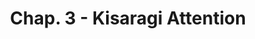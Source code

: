 ---
kgs_layout: "manga_chapter"
title: "Chap. 3 - Kisaragi Attention"
description: "Shintaro a perdu connaissance et se réveille chez le Mekakushi-Dan, un étrange groupe d'adolescents comprenant sa propre sœur.\n\nConfus des évènements qu'il a subi, une explication s'impose..."
cover: 2.webp
---